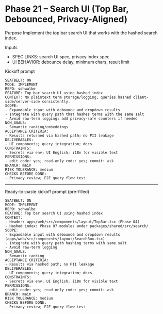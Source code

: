 # Phase 21 – Search UI (Top Bar, Debounced, Privacy-Aligned)

Purpose
Implement the top bar search UI that works with the hashed search index.

Inputs
- SPEC LINKS: search UI spec, privacy index spec
- UI BEHAVIOR: debounce delay, minimum chars, result limit

Kickoff prompt
```
SEATBELT: ON
MODE: IMPLEMENT
REPO: schwalbe
FEATURE: Top bar search UI using hashed index
CONTEXT: No plaintext term storage/logging; queries hashed client-side/server-side consistently.
SCOPE:
- Expandable input with debounce and dropdown results
- Integrate with query path that hashes terms with the same salt
- Avoid raw-term logging; add privacy-safe counters if needed
NON_GOALS:
- Semantic ranking/embeddings
ACCEPTANCE CRITERIA:
- Results returned via hashed path; no PII leakage
DELIVERABLES:
- UI components; query integration; docs
CONSTRAINTS:
- Secrets via env; UI English; i18n for visible text
PERMISSIONS:
- edit code: yes; read-only cmds: yes; commit: ask
BRANCH: main
RISK TOLERANCE: medium
CHECKS BEFORE DONE:
- Privacy review; E2E query flow test
```

---

Ready-to-paste kickoff prompt (pre-filled)
```
SEATBELT: ON
MODE: IMPLEMENT
REPO: schwalbe
FEATURE: Top bar search UI using hashed index
CONTEXT:
- Header: apps/web/src/components/layout/TopBar.tsx (Phase 04)
- Hashed index: Phase 07 modules under packages/shared/src/search/
SCOPE:
- Expandable input with debounce and dropdown results (apps/web/src/components/layout/SearchBox.tsx)
- Integrate with query path hashing terms with same salt
- Avoid raw-term logging
NON_GOALS:
- Semantic ranking
ACCEPTANCE CRITERIA:
- Results via hashed path; no PII leakage
DELIVERABLES:
- UI components; query integration; docs
CONSTRAINTS:
- Secrets via env; UI English; i18n for visible text
PERMISSIONS:
- edit code: yes; read-only cmds: yes; commit: ask
BRANCH: main
RISK TOLERANCE: medium
CHECKS BEFORE DONE:
- Privacy review; E2E query flow test
```
